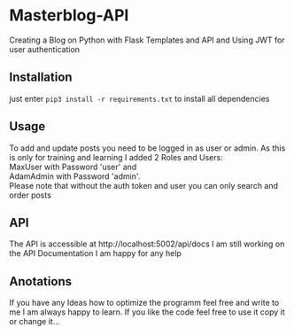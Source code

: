 # Masterblog-API
Creating a Blog on Python with Flask Templates and API 
and Using JWT for user authentication
## Installation
just enter `pip3 install -r requirements.txt` to install all dependencies
## Usage
To add and update posts you need to be logged in as user or admin.
As this is only for training and learning I added 2 Roles and Users:     
MaxUser with Password 'user'
and         
AdamAdmin with Password 'admin'.    
Please note that without the auth token and user you can only search and order posts
## API
The API is accessible at http://localhost:5002/api/docs
I am still working on the API Documentation I am happy for any help 
## Anotations
If you have any Ideas how to optimize the programm feel free and write to me I am always happy to learn.
If you like the code feel free to use it copy it or change it...

